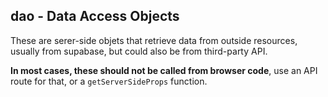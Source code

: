 dao - Data Access Objects
-----------
These are serer-side objets that retrieve data from outside resources, usually from supabase, but could also be from third-party API.

**In most cases, these should not be called from browser code**, use an API route for that, or a `getServerSideProps` function.